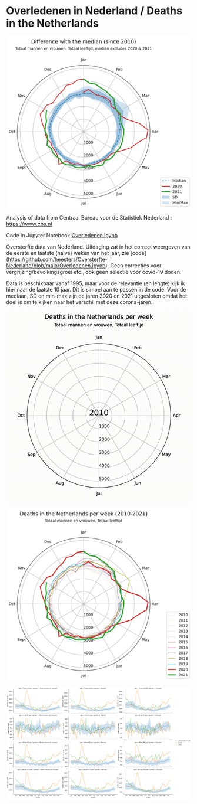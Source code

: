 # Overledenen in Nederland / Deaths in the Netherlands
![Verschil met de mediaan](https://github.com/heesters/Oversterfte-Nederland/blob/main/sterfte_median.svg?raw=true&sanitize=true)

Analysis of data from Centraal Bureau voor de Statistiek Nederland : https://www.cbs.nl

Code in Jupyter Notebook [Overledenen.ipynb](https://github.com/heesters/Oversterfte-Nederland/blob/main/Overledenen.ipynb)

Oversterfte data van Nederland.
Uitdaging zat in het correct weergeven van de eerste en laatste (halve) weken van het jaar, zie [code] (https://github.com/heesters/Oversterfte-Nederland/blob/main/Overledenen.ipynb).
Geen correcties voor vergrijzing/bevolkingsgroei etc., ook geen selectie voor covid-19 doden.

Data is beschikbaar vanaf 1995, maar voor de relevantie (en lengte) kijk ik hier naar de laatste 10 jaar. Dit is simpel aan te passen in de code.
Voor de mediaan, SD en min-max zijn de jaren 2020 en 2021 uitgesloten omdat het doel is om te kijken naar het verschil met deze corona-jaren.

![Overledenen in Nederland](https://github.com/heesters/Oversterfte-Nederland/blob/main/sterfte_anim.gif?raw=true)

![Overledenen in Nederland](https://github.com/heesters/Oversterfte-Nederland/blob/main/sterfte_perjaar.svg?raw=true&sanitize=true)

![Naar leeftijd en geslacht](https://github.com/heesters/Oversterfte-Nederland/blob/main/naar_Geslacht_leeftijd.svg?raw=true&sanitize=true)

